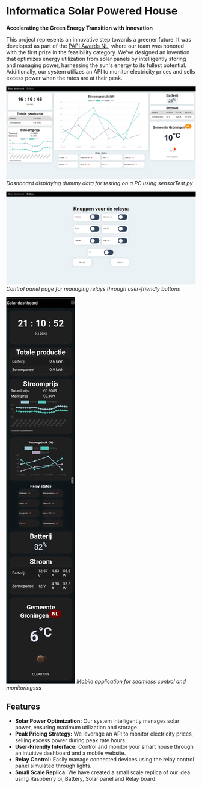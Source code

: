 # Informatica Solar Powered House

**Accelerating the Green Energy Transition with Innovation**

This project represents an innovative step towards a greener future. It was developed as part of the [PAPI Awards NL](https://www.paconsulting.com/culture/pa-in-the-community/raspberry-pi-competition-uk), where our team was honored with the first prize in the feasibility category. We've designed an invention that optimizes energy utilization from solar panels by intelligently storing and managing power, harnessing the sun's energy to its fullest potential. Additionally, our system utilizes an API to monitor electricity prices and sells excess power when the rates are at their peak.

![Dashboard](/static/images/dashboard.png)
*Dashboard displaying dummy data for testing on a PC using sensorTest.py*

![Control Panel](/static/images/knoppen.png)
*Control panel page for managing relays through user-friendly buttons*

![Mobile App](/static/images/phone.jpeg)
*Mobile application for seamless control and monitoring*sss

## Features

- **Solar Power Optimization:** Our system intelligently manages solar power, ensuring maximum utilization and storage.
- **Peak Pricing Strategy:** We leverage an API to monitor electricity prices, selling excess power during peak rate hours.
- **User-Friendly Interface:** Control and monitor your smart house through an intuitive dashboard and a mobile website.
- **Relay Control:** Easily manage connected devices using the relay control panel simulated through lights.
- **Small Scale Replica:** We have created a small scale replica of our idea using Raspberry pi, Battery, Solar panel and Relay board.
